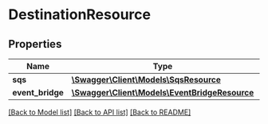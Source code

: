 # DestinationResource

## Properties

Name | Type | Description | Notes
------------ | ------------- | ------------- | -------------
**sqs** | [**\Swagger\Client\Models\SqsResource**](SqsResource.md) |  | [optional]
**event_bridge** | [**\Swagger\Client\Models\EventBridgeResource**](EventBridgeResource.md) |  | [optional]

[[Back to Model list]](../../README.md#documentation-for-models) [[Back to API list]](../../README.md#documentation-for-api-endpoints) [[Back to README]](../../README.md)

